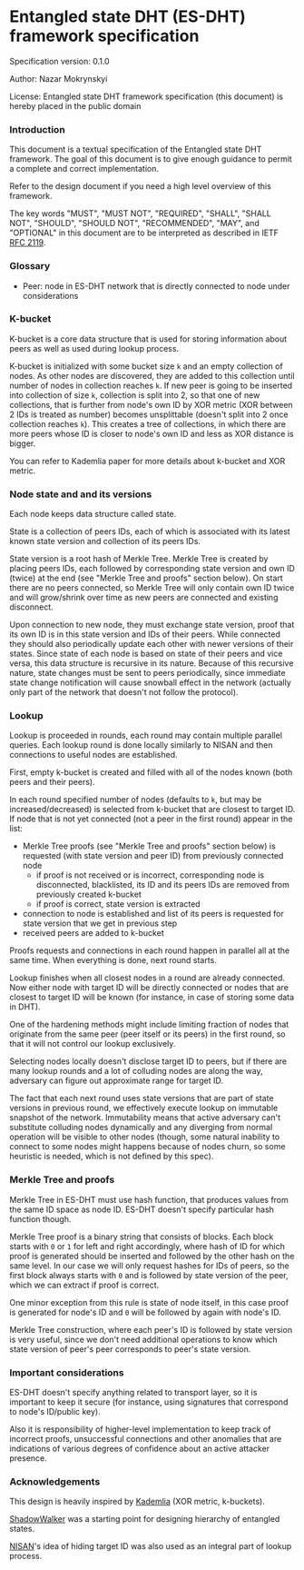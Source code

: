 # Entangled state DHT (ES-DHT) framework specification

Specification version: 0.1.0

Author: Nazar Mokrynskyi

License: Entangled state DHT framework specification (this document) is hereby placed in the public domain

### Introduction
This document is a textual specification of the Entangled state DHT framework.
The goal of this document is to give enough guidance to permit a complete and correct implementation.

Refer to the design document if you need a high level overview of this framework.

The key words "MUST", "MUST NOT", "REQUIRED", "SHALL", "SHALL NOT", "SHOULD", "SHOULD NOT", "RECOMMENDED",  "MAY", and "OPTIONAL" in this document are to be interpreted as described in IETF [RFC 2119](http://www.ietf.org/rfc/rfc2119.txt).

### Glossary
* Peer: node in ES-DHT network that is directly connected to node under considerations

### K-bucket
K-bucket is a core data structure that is used for storing information about peers as well as used during lookup process.

K-bucket is initialized with some bucket size `k` and an empty collection of nodes. As other nodes are discovered, they are added to this collection until number of nodes in collection reaches `k`.
If new peer is going to be inserted into collection of size `k`, collection is split into 2, so that one of new collections, that is further from node's own ID by XOR metric (XOR between 2 IDs is treated as number) becomes unsplittable (doesn't split into 2 once collection reaches `k`).
This creates a tree of collections, in which there are more peers whose ID is closer to node's own ID and less as XOR distance is bigger.

You can refer to Kademlia paper for more details about k-bucket and XOR metric.

### Node state and and its versions
Each node keeps data structure called state.

State is a collection of peers IDs, each of which is associated with its latest known state version and collection of its peers IDs.

State version is a root hash of Merkle Tree. Merkle Tree is created by placing peers IDs, each followed by corresponding state version and own ID (twice) at the end (see "Merkle Tree and proofs" section below).
On start there are no peers connected, so Merkle Tree will only contain own ID twice and will grow/shrink over time as new peers are connected and existing disconnect.

Upon connection to new node, they must exchange state version, proof that its own ID is in this state version and IDs of their peers.
While connected they should also periodically update each other with newer versions of their states.
Since state of each node is based on state of their peers and vice versa, this data structure is recursive in its nature.
Because of this recursive nature, state changes must be sent to peers periodically, since immediate state change notification will cause snowball effect in the network (actually only part of the network that doesn't not follow the protocol).

### Lookup
Lookup is proceeded in rounds, each round may contain multiple parallel queries. Each lookup round is done locally similarly to NISAN and then connections to useful nodes are established.

First, empty k-bucket is created and filled with all of the nodes known (both peers and their peers).

In each round specified number of nodes (defaults to `k`, but may be increased/decreased) is selected from k-bucket that are closest to target ID.
If node that is not yet connected (not a peer in the first round) appear in the list:
* Merkle Tree proofs (see "Merkle Tree and proofs" section below) is requested (with state version and peer ID) from previously connected node
  * if proof is not received or is incorrect, corresponding node is disconnected, blacklisted, its ID and its peers IDs are removed from previously created k-bucket
  * if proof is correct, state version is extracted
* connection to node is established and list of its peers is requested for state version that we get in previous step
* received peers are added to k-bucket

Proofs requests and connections in each round happen in parallel all at the same time. When everything is done, next round starts.

Lookup finishes when all closest nodes in a round are already connected.
Now either node with target ID will be directly connected or nodes that are closest to target ID will be known (for instance, in case of storing some data in DHT).

One of the hardening methods might include limiting fraction of nodes that originate from the same peer (peer itself or its peers) in the first round, so that it will not control our lookup exclusively.

Selecting nodes locally doesn't disclose target ID to peers, but if there are many lookup rounds and a lot of colluding nodes are along the way, adversary can figure out approximate range for target ID.

The fact that each next round uses state versions that are part of state versions in previous round, we effectively execute lookup on immutable snapshot of the network.
Immutability means that active adversary can't substitute colluding nodes dynamically and any diverging from normal operation will be visible to other nodes (though, some natural inability to connect to some nodes might happens because of nodes churn, so some heuristic is needed, which is not defined by this spec).

### Merkle Tree and proofs
Merkle Tree in ES-DHT must use hash function, that produces values from the same ID space as node ID. ES-DHT doesn't specify particular hash function though.

Merkle Tree proof is a binary string that consists of blocks. Each block starts with `0` or `1` for left and right accordingly, where hash of ID for which proof is generated should be inserted and followed by the other hash on the same level.
In our case we will only request hashes for IDs of peers, so the first block always starts with `0` and is followed by state version of the peer, which we can extract if proof is correct.

One minor exception from this rule is state of node itself, in this case proof is generated for node's ID and `0` will be followed by again with node's ID.

Merkle Tree construction, where each peer's ID is followed by state version is very useful, since we don't need additional operations to know which state version of peer's peer corresponds to peer's state version.

### Important considerations
ES-DHT doesn't specify anything related to transport layer, so it is important to keep it secure (for instance, using signatures that correspond to node's ID/public key).

Also it is responsibility of higher-level implementation to keep track of incorrect proofs, unsuccessful connections and other anomalies that are indications of various degrees of confidence about an active attacker presence.

### Acknowledgements
This design is heavily inspired by [Kademlia](http://www.scs.stanford.edu/~dm/home/papers/kpos.pdf) (XOR metric, k-buckets).

[ShadowWalker](https://www.freehaven.net/anonbib/cache/ccs09-shadowwalker.pdf) was a starting point for designing hierarchy of entangled states.

[NISAN](https://www.freehaven.net/anonbib/cache/ccs09-nisan.pdf)'s idea of hiding target ID was also used as an integral part of lookup process.
